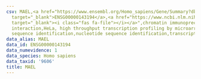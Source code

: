 ```yaml
---
csv: MAEL,<a href="https://www.ensembl.org/Homo_sapiens/Gene/Summary?db=core;g=ENSG00000143194"
  target="_blank">ENSG00000143194</a>,<a href="https://www.ncbi.nlm.nih.gov/pubmed/17216044"
  target="_blank"><i class="fas fa-file"></i></a>",chromatin immunoprecipitation assay,direct
  interaction,HeLa, high throughput transcription profiling by microarray,nucleotide
  sequence identification,nucleotide sequence identification,transcriptional regulation,
data_alias: MAEL
data_id: ENSG00000143194
data_numevidence: 1
data_species: Homo sapiens
data_taxid: '9606'
title: MAEL
---
```

